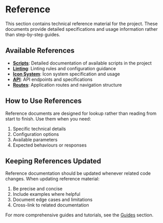 # Reference

This section contains technical reference material for the project. These documents provide detailed specifications and usage information rather than step-by-step guides.

## Available References

- **[Scripts](./scripts/index.md)**: Detailed documentation of available scripts in the project
- **[Linting](./configs/linting-guide.md)**: Linting rules and configuration guidance
- **[Icon System](./icons/icon-system.md)**: Icon system specification and usage
- **[API](./api/)**: API endpoints and specifications
- **[Routes](../routes/)**: Application routes and navigation structure

## How to Use References

Reference documents are designed for lookup rather than reading from start to finish. Use them when you need:

1. Specific technical details 
2. Configuration options
3. Available parameters
4. Expected behaviours or responses

## Keeping References Updated

Reference documentation should be updated whenever related code changes. When updating reference material:

1. Be precise and concise
2. Include examples where helpful
3. Document edge cases and limitations
4. Cross-link to related documentation

For more comprehensive guides and tutorials, see the [Guides](../guides/) section. 